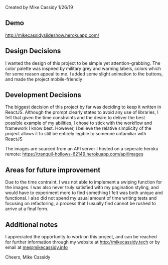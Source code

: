 Created by Mike Cassidy
1/26/19

## Demo

http://mikecassidyslideshow.herokuapp.com/

## Design Decisions

I wanted the design of this project to be simple yet attention-grabbing. The color palette was inspired by military grey and warning labels, colors which for some reason appeal to me. I added some slight animation to the buttons, and made the project mobile-friendly

## Development Decisions

The biggest decision of this project by far was deciding to keep it written in ReactJS. Although the prompt clearly states to avoid any use of libraries, I felt that given the time constraints and the desire to deliver the best possible example of my abilities, I chose to stick with the workflow and framework I know best. However, I believe the relative simplicity of the project allows it to still be entirely legible to someone unfamiliar with ReactJS

The images are sourced from an API server I hosted on a seperate heroku remote:
https://tranquil-hollows-62149.herokuapp.com/api/images

## Areas for future improvement

Due to the time contraint, I was not able to implement a swiping function for the images. I was also never truly satisfied with my pagination styling, and would have to experiment more to find something I felt was both unique and functional. I also did not spend my usual amount of time writing tests and focusing on refactoring, a process that I usually find cannot be rushed to arrive at a final form.


## Additional notes

I appreciated the opportunity to work on this project, and can be reached for further information through my website at http://mikecassidy.tech or by email at me@mikecassidy.info

Cheers,
Mike Cassidy
